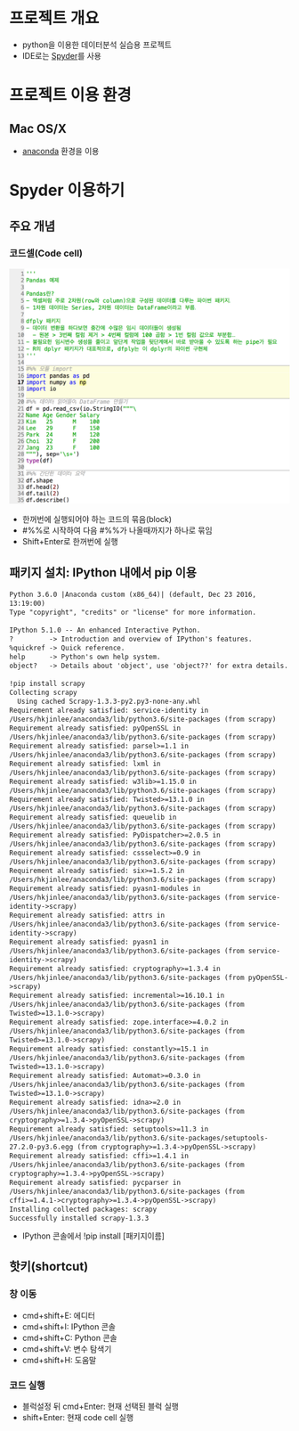 # 프로젝트 개요
- python을 이용한 데이터분석 실습용 프로젝트
- IDE로는 [Spyder](https://github.com/spyder-ide/spyder)를 사용

# 프로젝트 이용 환경
## Mac OS/X
- [anaconda](https://www.continuum.io/downloads) 환경을 이용

# Spyder 이용하기
## 주요 개념
### 코드셀(Code cell)
![총 4개의 코드셀로 구성된 소스 예제](spyder_codecell.png)
- 한꺼번에 실행되어야 하는 코드의 묶음(block)
- #%%로 시작하여 다음 #%%가 나올때까지가 하나로 묶임
- Shift+Enter로 한꺼번에 실행

## 패키지 설치: IPython 내에서 pip 이용
```
Python 3.6.0 |Anaconda custom (x86_64)| (default, Dec 23 2016, 13:19:00)
Type "copyright", "credits" or "license" for more information.

IPython 5.1.0 -- An enhanced Interactive Python.
?         -> Introduction and overview of IPython's features.
%quickref -> Quick reference.
help      -> Python's own help system.
object?   -> Details about 'object', use 'object??' for extra details.

!pip install scrapy
Collecting scrapy
  Using cached Scrapy-1.3.3-py2.py3-none-any.whl
Requirement already satisfied: service-identity in /Users/hkjinlee/anaconda3/lib/python3.6/site-packages (from scrapy)
Requirement already satisfied: pyOpenSSL in /Users/hkjinlee/anaconda3/lib/python3.6/site-packages (from scrapy)
Requirement already satisfied: parsel>=1.1 in /Users/hkjinlee/anaconda3/lib/python3.6/site-packages (from scrapy)
Requirement already satisfied: lxml in /Users/hkjinlee/anaconda3/lib/python3.6/site-packages (from scrapy)
Requirement already satisfied: w3lib>=1.15.0 in /Users/hkjinlee/anaconda3/lib/python3.6/site-packages (from scrapy)
Requirement already satisfied: Twisted>=13.1.0 in /Users/hkjinlee/anaconda3/lib/python3.6/site-packages (from scrapy)
Requirement already satisfied: queuelib in /Users/hkjinlee/anaconda3/lib/python3.6/site-packages (from scrapy)
Requirement already satisfied: PyDispatcher>=2.0.5 in /Users/hkjinlee/anaconda3/lib/python3.6/site-packages (from scrapy)
Requirement already satisfied: cssselect>=0.9 in /Users/hkjinlee/anaconda3/lib/python3.6/site-packages (from scrapy)
Requirement already satisfied: six>=1.5.2 in /Users/hkjinlee/anaconda3/lib/python3.6/site-packages (from scrapy)
Requirement already satisfied: pyasn1-modules in /Users/hkjinlee/anaconda3/lib/python3.6/site-packages (from service-identity->scrapy)
Requirement already satisfied: attrs in /Users/hkjinlee/anaconda3/lib/python3.6/site-packages (from service-identity->scrapy)
Requirement already satisfied: pyasn1 in /Users/hkjinlee/anaconda3/lib/python3.6/site-packages (from service-identity->scrapy)
Requirement already satisfied: cryptography>=1.3.4 in /Users/hkjinlee/anaconda3/lib/python3.6/site-packages (from pyOpenSSL->scrapy)
Requirement already satisfied: incremental>=16.10.1 in /Users/hkjinlee/anaconda3/lib/python3.6/site-packages (from Twisted>=13.1.0->scrapy)
Requirement already satisfied: zope.interface>=4.0.2 in /Users/hkjinlee/anaconda3/lib/python3.6/site-packages (from Twisted>=13.1.0->scrapy)
Requirement already satisfied: constantly>=15.1 in /Users/hkjinlee/anaconda3/lib/python3.6/site-packages (from Twisted>=13.1.0->scrapy)
Requirement already satisfied: Automat>=0.3.0 in /Users/hkjinlee/anaconda3/lib/python3.6/site-packages (from Twisted>=13.1.0->scrapy)
Requirement already satisfied: idna>=2.0 in /Users/hkjinlee/anaconda3/lib/python3.6/site-packages (from cryptography>=1.3.4->pyOpenSSL->scrapy)
Requirement already satisfied: setuptools>=11.3 in /Users/hkjinlee/anaconda3/lib/python3.6/site-packages/setuptools-27.2.0-py3.6.egg (from cryptography>=1.3.4->pyOpenSSL->scrapy)
Requirement already satisfied: cffi>=1.4.1 in /Users/hkjinlee/anaconda3/lib/python3.6/site-packages (from cryptography>=1.3.4->pyOpenSSL->scrapy)
Requirement already satisfied: pycparser in /Users/hkjinlee/anaconda3/lib/python3.6/site-packages (from cffi>=1.4.1->cryptography>=1.3.4->pyOpenSSL->scrapy)
Installing collected packages: scrapy
Successfully installed scrapy-1.3.3
```
- IPython 콘솔에서 !pip install [패키지이름]

## 핫키(shortcut)
### 창 이동
- cmd+shift+E: 에디터
- cmd+shift+I: IPython 콘솔
- cmd+shift+C: Python 콘솔
- cmd+shift+V: 변수 탐색기
- cmd+shift+H: 도움말

### 코드 실행
- 블럭설정 뒤 cmd+Enter: 
현재 선택된 블럭 실행
- shift+Enter: 현재 code cell 실행
